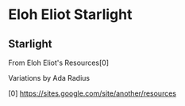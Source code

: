 # Eloh Eliot Starlight

## Starlight

From Eloh Eliot's Resources[0]

Variations by Ada Radius

[0] https://sites.google.com/site/another/resources
